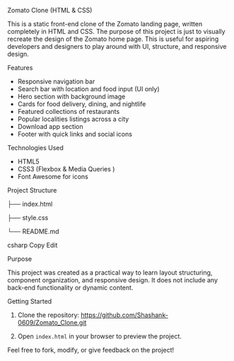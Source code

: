 Zomato Clone (HTML & CSS) 

This is a static front-end clone of the Zomato landing page, written completely in HTML and CSS. The purpose of this project is just to visually recreate the design of the Zomato home page. This is useful for aspiring developers and designers to play around with UI, structure, and responsive design. 

Features

- Responsive navigation bar 
- Search bar with location and food input (UI only) 
- Hero section with background image 
- Cards for food delivery, dining, and nightlife 
- Featured collections of restaurants 
- Popular localities listings across a city 
- Download app section 
- Footer with quick links and social icons 

Technologies Used 

- HTML5 
- CSS3 (Flexbox & Media Queries ) 
- Font Awesome for icons 

Project Structure 

├── index.html

├── style.css

└── README.md


csharp
Copy
Edit

Purpose

This project was created as a practical way to learn layout structuring, component organization, and responsive design. It does not include any back-end functionality or dynamic content.

Getting Started

1. Clone the repository: https://github.com/Shashank-0609/Zomato_Clone.git

2. Open `index.html` in your browser to preview the project.


Feel free to fork, modify, or give feedback on the project!
